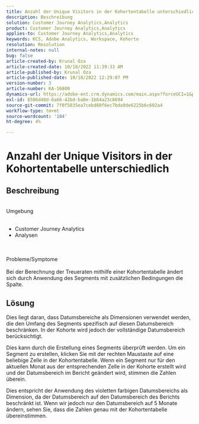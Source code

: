```yaml
---
title: Anzahl der Unique Visitors in der Kohortentabelle unterschiedlich
description: Beschreibung
solution: Customer Journey Analytics,Analytics
product: Customer Journey Analytics,Analytics
applies-to: Customer Journey Analytics,Analytics
keywords: KCS, Adobe Analytics, Workspace, Kohorte
resolution: Resolution
internal-notes: null
bug: false
article-created-by: Krunal Oza
article-created-date: 10/18/2022 11:39:33 AM
article-published-by: Krunal Oza
article-published-date: 10/18/2022 12:29:07 PM
version-number: 3
article-number: KA-16800
dynamics-url: https://adobe-ent.crm.dynamics.com/main.aspx?forceUCI=1&pagetype=entityrecord&etn=knowledgearticle&id=6af98783-d94e-ed11-bba2-00224808679b
exl-id: 8506d40d-6a66-42bd-ba0e-1b64a23c8694
source-git-commit: 7f0f5035ea7cebd60f6ec7bda9de6225b6c602a4
workflow-type: tm+mt
source-wordcount: '184'
ht-degree: 4%

---
```


# Anzahl der Unique Visitors in der Kohortentabelle unterschiedlich

## Beschreibung

<br>Umgebung<br><br>
- Customer Journey Analytics
- Analysen



<br><br>Probleme/Symptome<br><br>
Bei der Berechnung der Treueraten mithilfe einer Kohortentabelle ändert sich durch Anwendung des Segments mit zusätzlichen Bedingungen die Spalte.




## Lösung


Dies liegt daran, dass Datumsbereiche als Dimensionen verwendet werden, die den Umfang des Segments spezifisch auf diesen Datumsbereich beschränken. In der Kohorte wird jedoch der vollständige Datumsbereich berücksichtigt.

Dies kann durch die Erstellung eines Segments überprüft werden. Um ein Segment zu erstellen, klicken Sie mit der rechten Maustaste auf eine beliebige Zelle in der Kohortentabelle. Wenn ein Segment nur für den aktuellen Monat aus der entsprechenden Zelle in der Kohorte erstellt wird und der Datumsbereich im Bericht geändert wird, stimmen die Zahlen überein.

Dies entspricht der Anwendung des violetten farbigen Datumsbereichs als Dimension, da der Datumsbereich auf den Datumsbereich des Berichts beschränkt ist. Wenn wir jedoch nur den Datumsbereich auf 5 Monate ändern, sehen Sie, dass die Zahlen genau mit der Kohortentabelle übereinstimmen.
